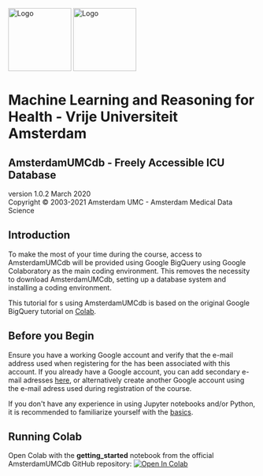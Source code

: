 <img src="https://github.com/AmsterdamUMC/AmsterdamUMCdb/blob/master/courses/2021-11-vu-ml-reasoning/vu.jpg?raw=1" alt="Logo" width=128px/>

<img src="https://github.com/AmsterdamUMC/AmsterdamUMCdb/blob/master/img/logo_amds.png?raw=1" alt="Logo" width=128px/>

# Machine Learning and Reasoning for Health - Vrije Universiteit Amsterdam
## AmsterdamUMCdb - Freely Accessible ICU Database

version 1.0.2 March 2020  
Copyright &copy; 2003-2021 Amsterdam UMC - Amsterdam Medical Data Science

## Introduction
To make the most of your time during the course, access to AmsterdamUMCdb will be provided using Google BigQuery using Google Colaboratory as the main coding environment. This removes the necessity to download AmsterdamUMCdb, setting up a database system and installing a coding environment.

This tutorial for s using AmsterdamUMCdb is based on the original Google BigQuery tutorial on [Colab](https://colab.research.google.com/notebooks/bigquery.ipynb).

## Before you Begin
Ensure you have a working Google account and verify that the e-mail address used when registering for the  has been associated with this account. If you already have a Google account, you can add secondary e-mail adresses [here](https://myaccount.google.com/alternateemail), or alternatively create another Google account using the e-mail adress used during registration of the course.

If you don't have any experience in using Jupyter notebooks and/or Python, it is recommended to familiarize yourself with the [basics](https://colab.research.google.com/notebooks/intro.ipynb).

## Running Colab
Open Colab with the **getting_started** notebook from the official AmsterdamUMCdb GitHub repository: [![Open In Colab](https://colab.research.google.com/assets/colab-badge.svg)](https://colab.research.google.com/github/AmsterdamUMC/AmsterdamUMCdb/blob/master/courses/2021-11-vu-ml-reasoning/getting_started.ipynb)
